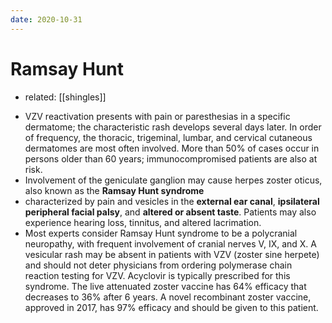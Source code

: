 ```yaml
---
date: 2020-10-31
---
```


# Ramsay Hunt

- related: [[shingles]]

<!-- Ramsay Hunt syndrome is, sx, dx, rx -->

- VZV reactivation presents with pain or paresthesias in a specific dermatome; the characteristic rash develops several days later. In order of frequency, the thoracic, trigeminal, lumbar, and cervical cutaneous dermatomes are most often involved. More than 50% of cases occur in persons older than 60 years; immunocompromised patients are also at risk.
- Involvement of the geniculate ganglion may cause herpes zoster oticus, also known as the **Ramsay Hunt syndrome**
- characterized by pain and vesicles in the **external ear canal**, **ipsilateral peripheral facial palsy**, and **altered or absent taste**. Patients may also experience hearing loss, tinnitus, and altered lacrimation.
- Most experts consider Ramsay Hunt syndrome to be a polycranial neuropathy, with frequent involvement of cranial nerves V, IX, and X. A vesicular rash may be absent in patients with VZV (zoster sine herpete) and should not deter physicians from ordering polymerase chain reaction testing for VZV. Acyclovir is typically prescribed for this syndrome. The live attenuated zoster vaccine has 64% efficacy that decreases to 36% after 6 years. A novel recombinant zoster vaccine, approved in 2017, has 97% efficacy and should be given to this patient.
